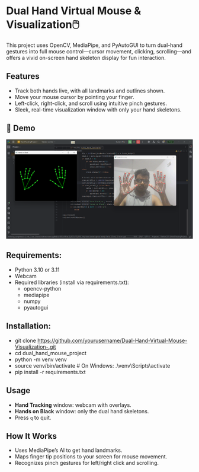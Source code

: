 # Dual Hand Virtual Mouse & Visualization🖱️
  
This project uses OpenCV, MediaPipe, and PyAutoGUI to turn dual-hand gestures into full mouse control—cursor movement, clicking, scrolling—and offers a vivid on-screen hand skeleton display for fun interaction.

## Features
- Track both hands live, with all landmarks and outlines shown.
- Move your mouse cursor by pointing your finger.
- Left-click, right-click, and scroll using intuitive pinch gestures.
- Sleek, real-time visualization window with only your hand skeletons.

## 📸 Demo

![Hand Mouse Demo](demo.png)

## Requirements:

- Python 3.10 or 3.11
- Webcam
- Required libraries (install via requirements.txt):
  - opencv-python
  - mediapipe
  - numpy
  - pyautogui

##  Installation: 
- git clone https://github.com/yourusername/Dual-Hand-Virtual-Mouse-Visualization-.git
- cd dual_hand_mouse_project
- python -m venv venv
- source venv/bin/activate # On Windows: .\venv\Scripts\activate
- pip install -r requirements.txt



##  Usage
- **Hand Tracking** window: webcam with overlays.
- **Hands on Black** window: only the dual hand skeletons.
- Press `q` to quit.

## How It Works

- Uses MediaPipe’s AI to get hand landmarks.
- Maps finger tip positions to your screen for mouse movement.
- Recognizes pinch gestures for left/right click and scrolling.



